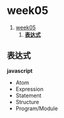 # week05

1. [week05](#week05)
    1. [**表达式**](#表达式)

## 表达式

**javascript**

- Atom
- Expression
- Statement
- Structure
- Program/Module
